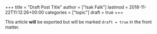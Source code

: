 +++
title = "Draft Post Title"
author = ["Isak Falk"]
lastmod = 2018-11-22T11:12:26+00:00
categories = ["topic"]
draft = true
+++

This article **will** be exported but will be marked `draft = true` in the front matter.
